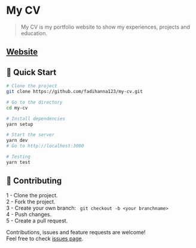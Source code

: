 # My CV

> My CV is my portfolio website to show my experiences, projects and education.

## [Website](https://fadihanna123.github.io/my-cv/)


## 🚀 Quick Start

```sh
# Clone the project
git clone https://github.com/fadihanna123/my-cv.git
```

```sh
# Go to the directory
cd my-cv
```

```sh
# Install dependencies
yarn setup
```

```sh
# Start the server
yarn dev
# Go to http://localhost:3000
```

```sh
# Testing
yarn test
```

## 🤝 Contributing

1 - Clone the project. <br />
2 - Fork the project. <br />
3 - Create your own branch: ```
git checkout -b <your branchname>``` <br />
4 - Push changes. <br />
5 - Create a pull request. <br />

Contributions, issues and feature requests are welcome!<br />Feel free to check [issues page](https://github.com/fadihanna123/my-cv/issues).

